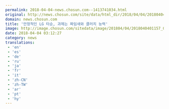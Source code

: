 ```yaml
---
permalink: 2018-04-04-news.chosun.com--1413741034.html
original: http://news.chosun.com/site/data/html_dir/2018/04/04/2018040401212.html
domain: news.chosun.com
title: '안정적인 LG 타순, 과제는 짜임새와 클러치 능력'
image: http://image.chosun.com/sitedata/image/201804/04/2018040401157_0.jpg
date: 2018-04-04 03:12:27
category: news
translations: 
 - 'en'
 - 'es'
 - 'de'
 - 'ru'
 - 'ja'
 - 'fr'
 - 'it'
 - 'zh-CN'
 - 'zh-TW'
 - 'ar'
 - 'pt'
 - 'hy'
---
```


